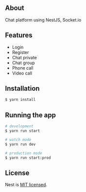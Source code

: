 ## About

Chat platform using NestJS, Socket.io

## Features
- Login
- Register
- Chat private
- Chat group
- Phone call
- Video call

## Installation

```bash
$ yarn install
```

## Running the app

```bash
# development
$ yarn run start

# watch mode
$ yarn run dev

# production mode
$ yarn run start:prod
```

## License

Nest is [MIT licensed](LICENSE).
